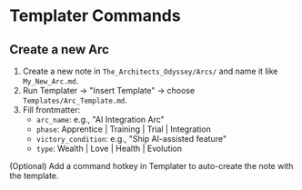# Templater Commands

## Create a new Arc
1. Create a new note in `The_Architects_Odyssey/Arcs/` and name it like `My_New_Arc.md`.
2. Run Templater → "Insert Template" → choose `Templates/Arc_Template.md`.
3. Fill frontmatter:
   - `arc_name`: e.g., "AI Integration Arc"
   - `phase`: Apprentice | Training | Trial | Integration
   - `victory_condition`: e.g., "Ship AI-assisted feature"
   - `type`: Wealth | Love | Health | Evolution

(Optional) Add a command hotkey in Templater to auto-create the note with the template.
